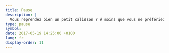 ```yaml
---
title: Pause
description: |
  Vous reprendez bien un petit calisson ? À moins que vous ne préfériez aller lézarder de nouveau dans le jardin ?
type: pause
symbol:
date: 2017-05-19 14:25:00 +0100
lang: fr
display-order: 11
---
```

